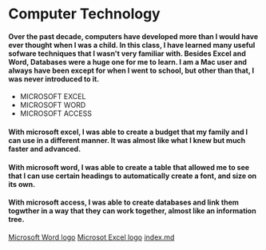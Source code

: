 # Computer Technology
#### Over the past decade, computers have developed more than I would have ever thought when I was a child. In this class, I have learned many useful sofware techniques that I wasn't very familiar with. Besides Excel and Word, Databases were a huge one for me to learn. I am a Mac user and always have been except for when I went to school, but other than that, I was never introduced to it. 
+ MICROSOFT EXCEL
+ MICROSOFT WORD
+ MICROSOFT ACCESS
#### With microsoft excel, I was able to create a budget that my family and I can use in a different manner. It was almost like what I knew but much faster and advanced. 
#### With microsoft word, I was able to create a table that allowed me to see that I can use certain headings to automatically create a font, and size on its own. 
#### With microsoft access, I was able to create databases and link them togwther in a way that they can work together, almost like an information tree. 
[Microsoft Word logo](https://upload.wikimedia.org/wikipedia/commons/3/39/Microsoft_Word_2013_logo_with_background.png)
[Microsot Excel logo](https://upload.wikimedia.org/wikipedia/commons/8/86/Microsoft_Excel_2013_logo.svg)
[index.md]()
